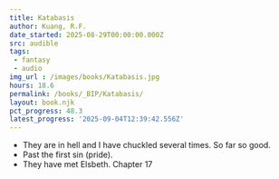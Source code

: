 ```yaml
---
title: Katabasis
author: Kuang, R.F.
date_started: 2025-08-29T00:00:00.000Z
src: audible
tags: 
 - fantasy 
 - audio
img_url : /images/books/Katabasis.jpg
hours: 18.6 
permalink: /books/_BIP/Katabasis/
layout: book.njk
pct_progress: 48.3
latest_progress: '2025-09-04T12:39:42.556Z'
---
```

* <span meta="11.2@2025-08-25T15:39:42.556Z"></span>They are in hell and I have chuckled several times. So far so good.
* <span meta="25@2025-09-02T15:39:42.556Z"></span>Past the first sin (pride).
* <span meta="48.3@2025-09-04T12:39:42.556Z"></span>They have met Elsbeth. Chapter 17